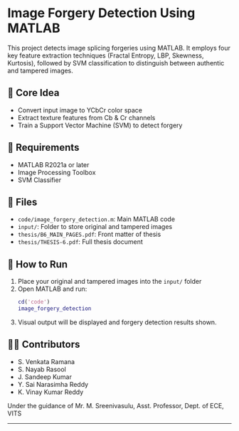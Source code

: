 
# Image Forgery Detection Using MATLAB

This project detects image splicing forgeries using MATLAB. It employs four key feature extraction techniques (Fractal Entropy, LBP, Skewness, Kurtosis), followed by SVM classification to distinguish between authentic and tampered images.

## 🧠 Core Idea
- Convert input image to YCbCr color space
- Extract texture features from Cb & Cr channels
- Train a Support Vector Machine (SVM) to detect forgery

## 🔧 Requirements
- MATLAB R2021a or later
- Image Processing Toolbox
- SVM Classifier

## 📁 Files
- `code/image_forgery_detection.m`: Main MATLAB code
- `input/`: Folder to store original and tampered images
- `thesis/B6_MAIN_PAGES.pdf`: Front matter of thesis
- `thesis/THESIS-6.pdf`: Full thesis document

## 🚀 How to Run
1. Place your original and tampered images into the `input/` folder
2. Open MATLAB and run:
   ```matlab
   cd('code')
   image_forgery_detection
   ```
3. Visual output will be displayed and forgery detection results shown.

## 👨‍💻 Contributors
- S. Venkata Ramana
- S. Nayab Rasool
- J. Sandeep Kumar
- Y. Sai Narasimha Reddy
- K. Vinay Kumar Reddy

Under the guidance of Mr. M. Sreenivasulu, Asst. Professor, Dept. of ECE, VITS

---
